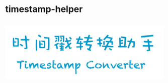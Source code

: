 # timestamp-helper

<h1 align="center">
  <img src="./assets/images/banner.png" alt="时间戳转换助手">
</h1>

